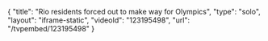 {
    "title": "Rio residents forced out to make way for Olympics",
    "type": "solo",
    "layout": "iframe-static",
    "videoId": "123195498",
    "url": "\/tvpembed\/123195498"
}